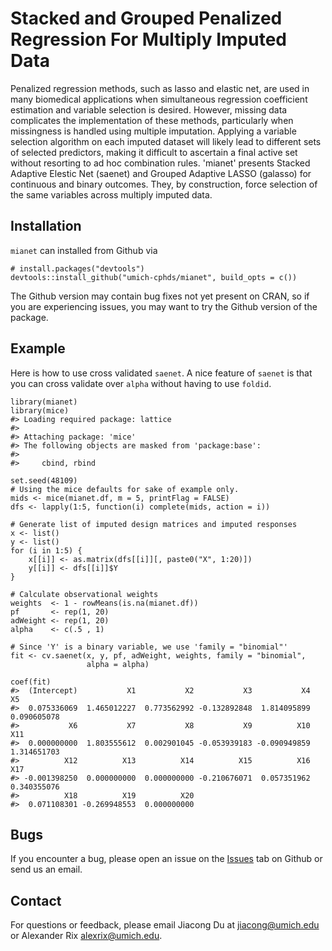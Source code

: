Stacked and Grouped Penalized Regression For Multiply Imputed Data
==================================================================

Penalized regression methods, such as lasso and elastic net, are used in
many biomedical applications when simultaneous regression coefficient
estimation and variable selection is desired. However, missing data
complicates the implementation of these methods, particularly when
missingness is handled using multiple imputation. Applying a variable
selection algorithm on each imputed dataset will likely lead to
different sets of selected predictors, making it difficult to ascertain
a final active set without resorting to ad hoc combination rules.
'mianet' presents Stacked Adaptive Elestic Net (saenet) and Grouped
Adaptive LASSO (galasso) for continuous and binary outcomes. They, by
construction, force selection of the same variables across multiply
imputed data.

Installation
------------

`mianet` can installed from Github via

    # install.packages("devtools")
    devtools::install_github("umich-cphds/mianet", build_opts = c())

The Github version may contain bug fixes not yet present on CRAN, so if
you are experiencing issues, you may want to try the Github version of
the package.

Example
-------

Here is how to use cross validated `saenet`. A nice feature of `saenet`
is that you can cross validate over `alpha` without having to use
`foldid`.

    library(mianet)
    library(mice)
    #> Loading required package: lattice
    #> 
    #> Attaching package: 'mice'
    #> The following objects are masked from 'package:base':
    #> 
    #>     cbind, rbind

    set.seed(48109)
    # Using the mice defaults for sake of example only.
    mids <- mice(mianet.df, m = 5, printFlag = FALSE)
    dfs <- lapply(1:5, function(i) complete(mids, action = i))

    # Generate list of imputed design matrices and imputed responses
    x <- list()
    y <- list()
    for (i in 1:5) {
        x[[i]] <- as.matrix(dfs[[i]][, paste0("X", 1:20)])
        y[[i]] <- dfs[[i]]$Y
    }

    # Calculate observational weights
    weights  <- 1 - rowMeans(is.na(mianet.df))
    pf       <- rep(1, 20)
    adWeight <- rep(1, 20)
    alpha    <- c(.5 , 1)

    # Since 'Y' is a binary variable, we use 'family = "binomial"'
    fit <- cv.saenet(x, y, pf, adWeight, weights, family = "binomial",
                     alpha = alpha)

    coef(fit)                 
    #>  (Intercept)           X1           X2           X3           X4           X5 
    #>  0.075336069  1.465012227  0.773562992 -0.132892848  1.814095899  0.090605078 
    #>           X6           X7           X8           X9          X10          X11 
    #>  0.000000000  1.803555612  0.002901045 -0.053939183 -0.090949859  1.314651703 
    #>          X12          X13          X14          X15          X16          X17 
    #> -0.001398250  0.000000000  0.000000000 -0.210676071  0.057351962  0.340355076 
    #>          X18          X19          X20 
    #>  0.071108301 -0.269948553  0.000000000

Bugs
----

If you encounter a bug, please open an issue on the
[Issues](https://github.com/umich-cphds/mianet/issues) tab on Github or
send us an email.

Contact
-------

For questions or feedback, please email Jiacong Du at
<jiacong@umich.edu> or Alexander Rix <alexrix@umich.edu>.

<!-- ## References -->
